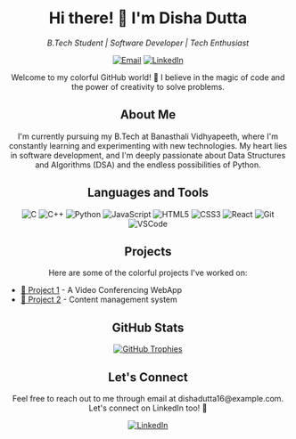 <h1 align="center">Hi there! 👋 I'm Disha Dutta</h1>

<p align="center">
    <em>B.Tech Student | Software Developer | Tech Enthusiast</em>
</p>

<p align="center">
    <a href="mailto:dishadutta16@example.com"><img src="https://img.shields.io/badge/-Email Me-c14438?style=for-the-badge&logo=Gmail&logoColor=white" alt="Email"></a>
    <a href="https://www.linkedin.com/in/disha-dutta-748579275/"><img src="https://img.shields.io/badge/-Connect with me-0077B5?style=for-the-badge&logo=LinkedIn&logoColor=white" alt="LinkedIn"></a>
</p>

<p align="center">
    Welcome to my colorful GitHub world! 🌈 I believe in the magic of code and the power of creativity to solve problems.
</p>

<h2 align="center">About Me</h2>

<p align="center">
    I'm currently pursuing my B.Tech at Banasthali Vidhyapeeth, where I'm constantly learning and experimenting with new technologies. My heart lies in software development, and I'm deeply passionate about Data Structures and Algorithms (DSA) and the endless possibilities of Python.
</p>

<h2 align="center">Languages and Tools</h2>

<p align="center">
    <img src="https://img.shields.io/badge/-C-00599C?style=flat-square&logo=c&logoColor=white" alt="C">
    <img src="https://img.shields.io/badge/-C++-00599C?style=flat-square&logo=c%2B%2B&logoColor=white" alt="C++">
    <img src="https://img.shields.io/badge/-Python-3776AB?style=flat-square&logo=python&logoColor=white" alt="Python">
    <img src="https://img.shields.io/badge/-JavaScript-F7DF1E?style=flat-square&logo=javascript&logoColor=black" alt="JavaScript">
    <img src="https://img.shields.io/badge/-HTML5-E34F26?style=flat-square&logo=html5&logoColor=white" alt="HTML5">
    <img src="https://img.shields.io/badge/-CSS3-1572B6?style=flat-square&logo=css3&logoColor=white" alt="CSS3">
    <img src="https://img.shields.io/badge/-React-61DAFB?style=flat-square&logo=react&logoColor=black" alt="React">
    <img src="https://img.shields.io/badge/-Git-F05032?style=flat-square&logo=git&logoColor=white" alt="Git">
    <img src="https://img.shields.io/badge/-VSCode-007ACC?style=flat-square&logo=visual-studio-code&logoColor=white" alt="VSCode">
</p>

<h2 align="center">Projects</h2>

<p align="center">
    Here are some of the colorful projects I've worked on:
</p>

<ul>
    <li><a href="https://github.com/dishadutta04/bharat-intern-task/blob/main/Video-Conferencing-Disha.zip">🚀 Project 1</a> - A Video Conferencing WebApp</li>
    <li><a href="https://github.com/dishadutta04/bharat-intern-task/blob/main/Content%20_Management_Disha%F0%9F%92%AB.html">🌟 Project 2</a> - Content management system</li>
</ul>

<h2 align="center">GitHub Stats</h2>

<p align="center">
    <a href="https://github-profile-trophy.vercel.app/?username=dishadutta04&theme=algolia">
        <img src="https://github-profile-trophy.vercel.app/?username=dishadutta04&theme=algolia" alt="GitHub Trophies">
    </a>
</p>

<h2 align="center">Let's Connect</h2>

<p align="center">
    Feel free to reach out to me through email at dishadutta16@example.com. Let's connect on LinkedIn too! 🤝
</p>

<p align="center">
    <a href="https://www.linkedin.com/in/disha-dutta-748579275/"><img src="https://img.shields.io/badge/-Connect with me-0077B5?style=for-the-badge&logo=LinkedIn&logoColor=white" alt="LinkedIn"></a>
</p>
